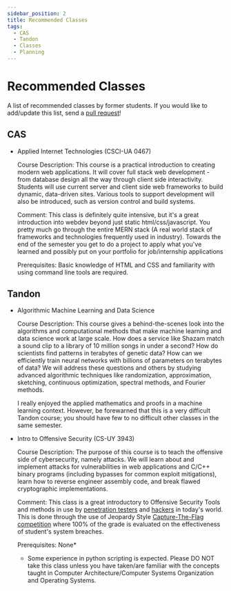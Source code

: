 ```yaml
---
sidebar_position: 2
title: Recommended Classes
tags:
  - CAS
  - Tandon
  - Classes
  - Planning
---
```


# Recommended Classes

A list of recommended classes by former students. If you would like to add/update this list, send a [pull request](https://github.com/BUGS-NYU/nyu-cs-wiki/pulls)!

## CAS

- Applied Internet Technologies (CSCI-UA 0467)

  Course Description: This course is a practical introduction to creating modern web applications. It will cover full stack web development - from database design all the way through client side interactivity. Students will use current server and client side web frameworks to build dynamic, data-driven sites. Various tools to support development will also be introduced, such as version control and build systems.

  Comment: This class is definitely quite intensive, but it's a great introduction into webdev beyond just static html/css/javascript. You pretty much go through the entire MERN stack (A real world stack of frameworks and technologies frequently used in industry). Towards the end of the semester you get to do a project to apply what you've learned and possibly put on your portfolio for job/internship applications

  Prerequisites: Basic knowledge of HTML and CSS and familiarity with using command line tools are required.

## Tandon

- Algorithmic Machine Learning and Data Science
  
  Course Description: This course gives a behind-the-scenes look into the algorithms and computational methods that make machine learning and data science work at large scale. How does a service like Shazam match a sound clip to a library of 10 million songs in under a second? How do scientists find patterns in terabytes of genetic data? How can we efficiently train neural networks with billions of parameters on terabytes of data? We will address these questions and others by studying advanced algorithmic techniques like randomization, approximation, sketching, continuous optimization, spectral methods, and Fourier methods.

  I really enjoyed the applied mathematics and proofs in a machine learning context. However, be forewarned that this is a very difficult Tandon course; you should have few to no difficult other classes in the same semester. 

- Intro to Offensive Security (CS-UY 3943)

  Course Description: The purpose of this course is to teach the offensive side of cybersecurity, namely attacks. We will learn about and implement attacks for vulnerabilities in web applications and C/C++ binary programs (including bypasses for common exploit mitigations), learn how to reverse engineer assembly code, and break flawed cryptographic implementations.

  Comment: This class is a great introductory to Offensive Security Tools and methods in use by [penetration testers](https://www.synopsys.com/glossary/what-is-penetration-testing.html) and [hackers](https://cyberonline.sdsu.edu/blog/penetration-testing-vs-ethical-hacking/) in today's world. This is done through the use of Jeopardy Style [Capture-The-Flag competition](https://en.wikipedia.org/wiki/Capture_the_flag_(cybersecurity)) where 100% of the grade is evaluated on the effectiveness of student's system breaches.

  Prerequisites: None*

  * Some experience in python scripting is expected. Please DO NOT take this class unless you have taken/are familiar with the concepts taught in Computer Architecture/Computer Systems Organization and Operating Systems.
